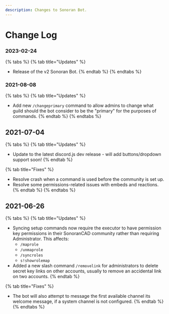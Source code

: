 ```yaml
---
description: Changes to Sonoran Bot.
---
```


# Change Log

### 2023-02-24

{% tabs %}
{% tab title="Updates" %}
* Release of the v2 Sonoran Bot.
{% endtab %}
{% endtabs %}

### 2021-08-08

{% tabs %}
{% tab title="Updates" %}
* Add new `/changeprimary` command to allow admins to change what guild should the bot consider to be the "primary" for the purposes of commands.
{% endtab %}
{% endtabs %}

## 2021-07-04

{% tabs %}
{% tab title="Updates" %}
* Update to the latest discord.js dev release - will add buttons/dropdown support soon!
{% endtab %}

{% tab title="Fixes" %}
* Resolve crash when a command is used before the community is set up.
* Resolve some permissions-related issues with embeds and reactions.
{% endtab %}
{% endtabs %}

## 2021-06-26

{% tabs %}
{% tab title="Updates" %}
* Syncing setup commands now require the executor to have permission key permissions in their SonoranCAD community rather than requiring Administrator. This affects:
  * `/maprole`
  * `/unmaprole`
  * `/syncroles`
  * `s!showrolemap`
* Added a new slash command `/removelink` for administrators to delete secret key links on other accounts, usually to remove an accidental link on two accounts.
{% endtab %}

{% tab title="Fixes" %}
* The bot will also attempt to message the first available channel its welcome message, if a system channel is not configured.
{% endtab %}
{% endtabs %}

